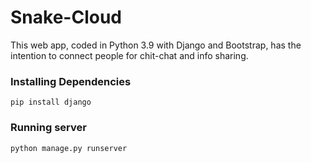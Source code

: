 # Snake-Cloud
This web app, coded in Python 3.9 with Django and Bootstrap, has the
intention to connect people for chit-chat and info sharing.

### Installing Dependencies
`pip install django`

### Running server
`python manage.py runserver`
